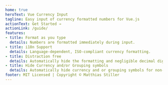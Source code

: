 ```yaml
---
home: true
heroText: Vue Currency Input
tagline: Easy input of currency formatted numbers for Vue.js
actionText: Get Started →
actionLink: /guide/
features:
- title: Format as you type
  details: Numbers are formatted immediately during input.
- title: i18n Support
  details: Language-dependent, ISO-compliant currency formatting.
- title: Distraction free
  details: Automatically hide the formatting and negligible decimal digits on focus.
- title: Hide Currency and/or Grouping symbols
  details: Automatically hide currency and or grouping symbols for non-focused mode and on focus as well.
footer: MIT Licensed | Copyright © Matthias Stiller 
---
```


